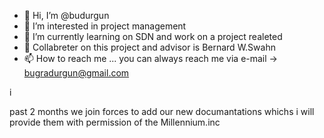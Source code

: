 - 👋 Hi, I’m @budurgun
- 👀 I’m interested in project management
- 🌱 I’m currently learning on SDN and work on a project realeted 
- 💞️ Collabreter on this project and advisor is Bernard W.Swahn
- 📫 How to reach me ...
you can always reach me via e-mail
-> bugradurgun@gmail.com

i 
<!---
budurgun/budurgun is a ✨ special ✨ repository because its `README.md` (this file) appears on your GitHub profile.
You can click the Preview link to take a look at your changes.
--->
past 2 months we join forces to add our new documantations whichs i will provide
them with permission of the Millennium.inc
